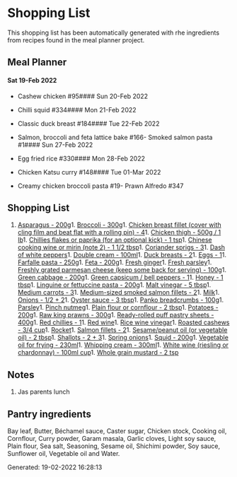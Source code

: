 # Shopping List

This shopping list has been automatically generated with rhe ingredients from recipes found in the meal planner project.

## Meal Planner

#### Sat 19-Feb 2022

- Cashew chicken #95#### Sun 20-Feb 2022

- Chilli squid #334#### Mon 21-Feb 2022

- Classic duck breast #184#### Tue 22-Feb 2022

- Salmon, broccoli and feta lattice bake #166- Smoked salmon pasta #1#### Sun 27-Feb 2022

- Egg fried rice #330#### Mon 28-Feb 2022

- Chicken Katsu curry #148#### Tue 01-Mar 2022

- Creamy chicken broccoli pasta #19- Prawn Alfredo #347

## Shopping List

1. [Asparagus - 200g](https://www.sainsburys.co.uk/gol-ui/SearchResults/Asparagus)1. [Broccoli - 300g](https://www.sainsburys.co.uk/gol-ui/SearchResults/Broccoli)1. [Chicken breast fillet (cover with cling film and beat flat with a rolling pin) - 4](https://www.sainsburys.co.uk/gol-ui/SearchResults/Chicken%20breast%20fillet%20(cover%20with%20cling%20film%20and%20beat%20flat%20with%20a%20rolling%20pin))1. [Chicken thigh - 500g / 1 lb](https://www.sainsburys.co.uk/gol-ui/SearchResults/Chicken%20thigh)1. [Chillies flakes or paprika (for an optional kick) - 1 tsp](https://www.sainsburys.co.uk/gol-ui/SearchResults/Chillies%20flakes%20or%20paprika%20(for%20an%20optional%20kick))1. [Chinese cooking wine or mirin (note 2) - 1 1/2 tbsp](https://www.sainsburys.co.uk/gol-ui/SearchResults/Chinese%20cooking%20wine%20or%20mirin%20(note%202))1. [Coriander sprigs - 3](https://www.sainsburys.co.uk/gol-ui/SearchResults/Coriander%20sprigs)1. [Dash of white peppers](https://www.sainsburys.co.uk/gol-ui/SearchResults/Dash%20of%20white%20peppers)1. [Double cream - 100ml](https://www.sainsburys.co.uk/gol-ui/SearchResults/Double%20cream)1. [Duck breasts - 2](https://www.sainsburys.co.uk/gol-ui/SearchResults/Duck%20breasts)1. [Eggs - 1](https://www.sainsburys.co.uk/gol-ui/SearchResults/Eggs)1. [Farfalle pasta - 250g](https://www.sainsburys.co.uk/gol-ui/SearchResults/Farfalle%20pasta)1. [Feta - 200g](https://www.sainsburys.co.uk/gol-ui/SearchResults/Feta)1. [Fresh ginger](https://www.sainsburys.co.uk/gol-ui/SearchResults/Fresh%20ginger)1. [Fresh parsley](https://www.sainsburys.co.uk/gol-ui/SearchResults/Fresh%20parsley)1. [Freshly grated parmesan cheese (keep some back for serving) - 100g](https://www.sainsburys.co.uk/gol-ui/SearchResults/Freshly%20grated%20parmesan%20cheese%20(keep%20some%20back%20for%20serving))1. [Green cabbage - 200g](https://www.sainsburys.co.uk/gol-ui/SearchResults/Green%20cabbage)1. [Green capsicum / bell peppers - 1](https://www.sainsburys.co.uk/gol-ui/SearchResults/Green%20capsicum%20/%20bell%20peppers)1. [Honey - 1 tbsp](https://www.sainsburys.co.uk/gol-ui/SearchResults/Honey)1. [Linguine or fettuccine pasta - 200g](https://www.sainsburys.co.uk/gol-ui/SearchResults/Linguine%20or%20fettuccine%20pasta)1. [Malt vinegar - 5 tbsp](https://www.sainsburys.co.uk/gol-ui/SearchResults/Malt%20vinegar)1. [Medium carrots - 3](https://www.sainsburys.co.uk/gol-ui/SearchResults/Medium%20carrots)1. [Medium-sized smoked salmon fillets - 2](https://www.sainsburys.co.uk/gol-ui/SearchResults/Medium-sized%20smoked%20salmon%20fillets)1. [Milk](https://www.sainsburys.co.uk/gol-ui/SearchResults/Milk)1. [Onions - 1/2 + 2](https://www.sainsburys.co.uk/gol-ui/SearchResults/Onions)1. [Oyster sauce - 3 tbsp](https://www.sainsburys.co.uk/gol-ui/SearchResults/Oyster%20sauce)1. [Panko breadcrumbs - 100g](https://www.sainsburys.co.uk/gol-ui/SearchResults/Panko%20breadcrumbs)1. [Parsley](https://www.sainsburys.co.uk/gol-ui/SearchResults/Parsley)1. [Pinch nutmeg](https://www.sainsburys.co.uk/gol-ui/SearchResults/Pinch%20nutmeg)1. [Plain flour or cornflour - 2 tbsp](https://www.sainsburys.co.uk/gol-ui/SearchResults/Plain%20flour%20or%20cornflour)1. [Potatoes - 200g](https://www.sainsburys.co.uk/gol-ui/SearchResults/Potatoes)1. [Raw king prawns - 300g](https://www.sainsburys.co.uk/gol-ui/SearchResults/Raw%20king%20prawns)1. [Ready-rolled puff pastry sheets - 400g](https://www.sainsburys.co.uk/gol-ui/SearchResults/Ready-rolled%20puff%20pastry%20sheets)1. [Red chillies - 1](https://www.sainsburys.co.uk/gol-ui/SearchResults/Red%20chillies)1. [Red wine](https://www.sainsburys.co.uk/gol-ui/SearchResults/Red%20wine)1. [Rice wine vinegar](https://www.sainsburys.co.uk/gol-ui/SearchResults/Rice%20wine%20vinegar)1. [Roasted cashews - 3/4 cup](https://www.sainsburys.co.uk/gol-ui/SearchResults/Roasted%20cashews)1. [Rocket](https://www.sainsburys.co.uk/gol-ui/SearchResults/Rocket)1. [Salmon fillets - 2](https://www.sainsburys.co.uk/gol-ui/SearchResults/Salmon%20fillets)1. [Sesame/peanut oil (or vegetable oil) - 2 tbsp](https://www.sainsburys.co.uk/gol-ui/SearchResults/Sesame/peanut%20oil%20(or%20vegetable%20oil))1. [Shallots - 2 + 3](https://www.sainsburys.co.uk/gol-ui/SearchResults/Shallots)1. [Spring onions](https://www.sainsburys.co.uk/gol-ui/SearchResults/Spring%20onions)1. [Squid - 200g](https://www.sainsburys.co.uk/gol-ui/SearchResults/Squid)1. [Vegetable oil for frying - 230ml](https://www.sainsburys.co.uk/gol-ui/SearchResults/Vegetable%20oil%20for%20frying)1. [Whipping cream - 300ml](https://www.sainsburys.co.uk/gol-ui/SearchResults/Whipping%20cream)1. [White wine (riesling or chardonnay) - 100ml cup](https://www.sainsburys.co.uk/gol-ui/SearchResults/White%20wine%20(riesling%20or%20chardonnay))1. [Whole grain mustard - 2 tsp](https://www.sainsburys.co.uk/gol-ui/SearchResults/Whole%20grain%20mustard)
## Notes

1. Jas parents lunch

## Pantry ingredients

Bay leaf, Butter, Béchamel sauce, Caster sugar, Chicken stock, Cooking oil, Cornflour, Curry powder, Garam masala, Garlic cloves, Light soy sauce, Plain flour, Sea salt, Seasoning, Sesame oil, Shichimi powder, Soy sauce, Sunflower oil, Vegetable oil and Water.


Generated: 19-02-2022 16:28:13
